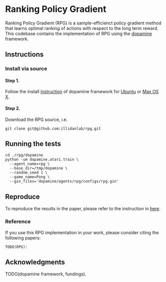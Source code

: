 # Ranking Policy Gradient
Ranking Policy Gradient (RPG) is a sample-efficienct  policy gradient method
that learns optimal ranking of actions with respect to the  long term reward.
This codebase contains the implementation of RPG using the
[dopamine](https://github.com/google/dopamine) framework. 


## Instructions


### Install via source
#### Step 1. 
Follow the install [instruction](https://github.com/KaixiangLin/dopamine/blob/master/README.md#install-via-source) of 
dopamine framework for [Ubuntu](https://github.com/KaixiangLin/dopamine/blob/master/README.md#ubuntu) 
or [Max OS X](https://github.com/KaixiangLin/dopamine/blob/master/README.md#mac-os-x). 

#### Step 2. 
Download the RPG source, i.e.

```
git clone git@github.com:illidanlab/rpg.git
```


## Running the tests

```
cd ./rpg/dopamine 
python -um dopamine.atari.train \
  --agent_name=rpg \
  --base_dir=/tmp/dopamine \
  --random_seed 1 \
  --game_name=Pong \
  --gin_files='dopamine/agents/rpg/configs/rpg.gin'
```

## Reproduce 
To reproduce the results in the paper, please refer to the instruction in [here](code.md). 

### Reference

If you use this RPG implementation in your work, please consider citing the following papers:
```
TODO(RPG): 
```

## Acknowledgments
TODO(dopamine framework, fundings). 
